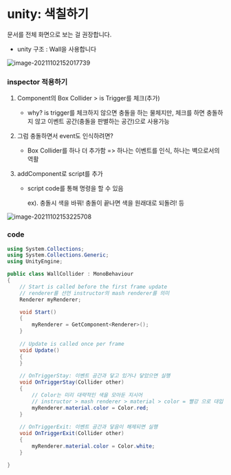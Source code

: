 # unity: 색칠하기

문서를 전체 화면으로 보는 걸 권장합니다.

- unity 구조 : Wall을 사용합니다

![image-20211102152017739](C:\Users\multicampus\AppData\Roaming\Typora\typora-user-images\image-20211102152017739.png)



### inspector 적용하기

1. Component의 Box Collider > is Trigger를 체크(추가)

   - why? is trigger를 체크하지 않으면 충돌을 하는 물체지만, 체크를 하면 충돌하지 않고 이벤트 공간(충돌을 판별하는 공간)으로 사용가능

     

2. 그럼 충돌하면서 event도 인식하려면?

   - Box Collider를 하나 더 추가함 => 하나는 이벤트를 인식, 하나는 벽으로서의 역활

   

3. addComponent로 script를 추가

   - script code를 통해 명령을 할 수 있음 

     ex). 충돌시 색을 바꿔! 충돌이 끝나면 색을 원래대로 되돌려! 등

![image-20211102153225708](C:\Users\multicampus\AppData\Roaming\Typora\typora-user-images\image-20211102153225708.png)





### code

```c#
using System.Collections;
using System.Collections.Generic;
using UnityEngine;

public class WallCollider : MonoBehaviour
{
    // Start is called before the first frame update
    // renderer를 선언 instructor의 mash renderer를 의미
    Renderer myRenderer;

    void Start()
    {
        myRenderer = GetComponent<Renderer>();
    }
    
    // Update is called once per frame
    void Update()
    {
    }
	
    // OnTriggerStay: 이벤트 공간과 닿고 있거나 닿았으면 실행
    void OnTriggerStay(Collider other)
    {	
        // Color는 미리 대략적인 색을 모아둔 지시어
        // instructor > mash renderer > material > color = 빨강 으로 대입
        myRenderer.material.color = Color.red;
    }
	
    // OnTriggerExit: 이벤트 공간과 닿음이 해제되면 실행
    void OnTriggerExit(Collider other)
    {
        myRenderer.material.color = Color.white;
    }

}

```

